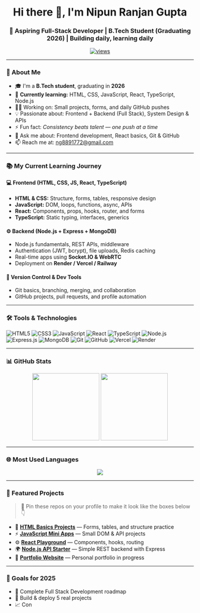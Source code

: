 <!-- GitHub Profile README for Nipun Ranjan Gupta -->

<h1 align="center">Hi there 👋, I'm Nipun Ranjan Gupta</h1>
<h3 align="center">🚀 Aspiring Full-Stack Developer | B.Tech Student (Graduating 2026) | Building daily, learning daily</h3>

<p align="center">
  <a href="https://github.com/thedevnix">
    <img src="https://komarev.com/ghpvc/?username=thedevnix&label=Profile%20Views&color=0e75b6&style=flat" alt="views" />
  </a>
</p>

---

### 🧩 About Me

- 🎓 I'm a **B.Tech student**, graduating in **2026**  
- 🌱 **Currently learning:** HTML, CSS, JavaScript, React, TypeScript, Node.js  
- 🧑‍💻 Working on: Small projects, forms, and daily GitHub pushes  
- 💡 Passionate about: Frontend + Backend (Full Stack), System Design & APIs  
- ⚡ Fun fact: *Consistency beats talent — one push at a time*  
- 💬 Ask me about: Frontend development, React basics, Git & GitHub  
- 📫 Reach me at: [ng8891772@gmail.com](mailto:ng8891772@gmail.com)  

---

### 📚 My Current Learning Journey

#### 💻 **Frontend (HTML, CSS, JS, React, TypeScript)**

- **HTML & CSS:** Structure, forms, tables, responsive design  
- **JavaScript:** DOM, loops, functions, async, APIs  
- **React:** Components, props, hooks, router, and forms  
- **TypeScript:** Static typing, interfaces, generics  

#### ⚙️ **Backend (Node.js + Express + MongoDB)**

- Node.js fundamentals, REST APIs, middleware  
- Authentication (JWT, bcrypt), file uploads, Redis caching  
- Real-time apps using **Socket.IO & WebRTC**  
- Deployment on **Render / Vercel / Railway**

#### 🧭 **Version Control & Dev Tools**

- Git basics, branching, merging, and collaboration  
- GitHub projects, pull requests, and profile automation  

---

### 🛠️ Tools & Technologies

![HTML5](https://img.shields.io/badge/-HTML5-E34F26?style=flat&logo=html5&logoColor=white)
![CSS3](https://img.shields.io/badge/-CSS3-1572B6?style=flat&logo=css3)
![JavaScript](https://img.shields.io/badge/-JavaScript-F7DF1E?style=flat&logo=javascript&logoColor=black)
![React](https://img.shields.io/badge/-React-61DAFB?style=flat&logo=react)
![TypeScript](https://img.shields.io/badge/-TypeScript-3178C6?style=flat&logo=typescript)
![Node.js](https://img.shields.io/badge/-Node.js-339933?style=flat&logo=node.js&logoColor=white)
![Express.js](https://img.shields.io/badge/-Express-000000?style=flat&logo=express)
![MongoDB](https://img.shields.io/badge/-MongoDB-47A248?style=flat&logo=mongodb&logoColor=white)
![Git](https://img.shields.io/badge/-Git-F05032?style=flat&logo=git&logoColor=white)
![GitHub](https://img.shields.io/badge/-GitHub-181717?style=flat&logo=github)
![Vercel](https://img.shields.io/badge/-Vercel-000000?style=flat&logo=vercel)
![Render](https://img.shields.io/badge/-Render-46E3B7?style=flat&logo=render)

---

### 📊 GitHub Stats

<div align="center">
  <img src="https://github-readme-stats.vercel.app/api?username=thedevnix&show_icons=true&theme=dark&count_private=true" height="180px"/>
  <img src="https://github-readme-streak-stats.herokuapp.com/?user=thedevnix&theme=dark" height="180px"/>
</div>

---

### 🌐 Most Used Languages

<div align="center">
  <img src="https://github-readme-stats.vercel.app/api/top-langs/?username=thedevnix&layout=compact&theme=dark" />
</div>

---

### 📌 Featured Projects

> 🧱 Pin these repos on your profile to make it look like the boxes below 👇

- 🧠 **[HTML Basics Projects](https://github.com/thedevnix/html-projects)** — Forms, tables, and structure practice  
- ⚡ **[JavaScript Mini Apps](https://github.com/thedevnix/js-mini-apps)** — Small DOM & API projects  
- ⚙️ **[React Playground](https://github.com/thedevnix/react-practice)** — Components, hooks, routing  
- 🌍 **[Node.js API Starter](https://github.com/thedevnix/node-api)** — Simple REST backend with Express  
- 🎯 **[Portfolio Website](https://github.com/thedevnix/portfolio)** — Personal portfolio in progress  

---

### 🚀 Goals for 2025

- 🧩 Complete Full Stack Development roadmap  
- 💼 Build & deploy 5 real projects  
- 📈 Con
